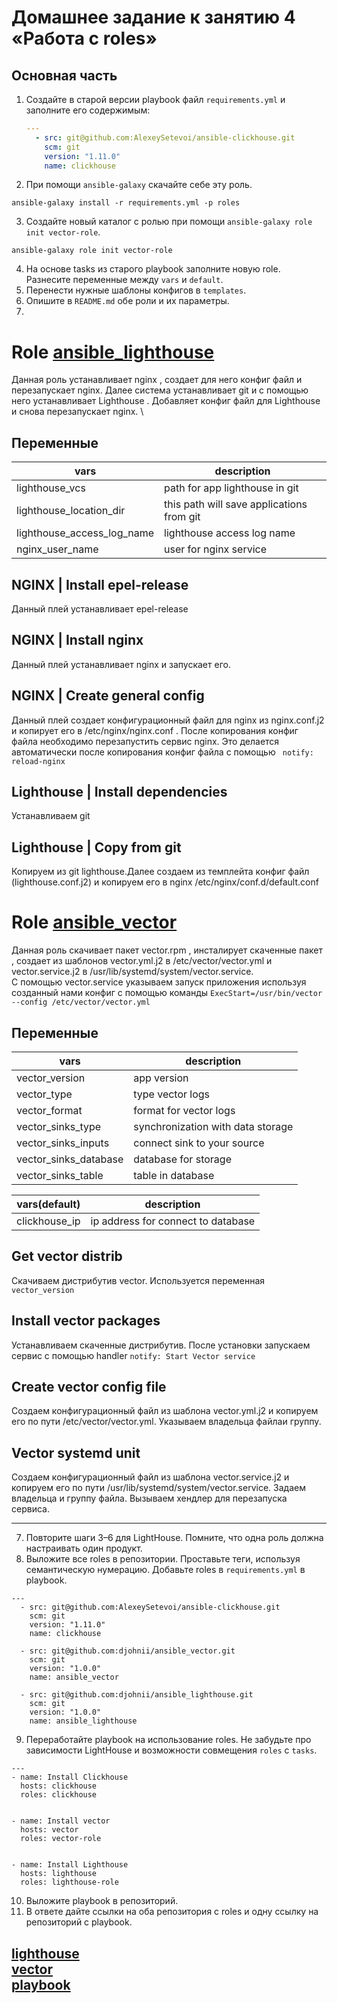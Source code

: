 # Домашнее задание к занятию 4 «Работа с roles»


## Основная часть


1. Создайте в старой версии playbook файл `requirements.yml` и заполните его содержимым:

   ```yaml
   ---
     - src: git@github.com:AlexeySetevoi/ansible-clickhouse.git
       scm: git
       version: "1.11.0"
       name: clickhouse 
   ```

2. При помощи `ansible-galaxy` скачайте себе эту роль.
```
ansible-galaxy install -r requirements.yml -p roles
```
3. Создайте новый каталог с ролью при помощи `ansible-galaxy role init vector-role`.
```
ansible-galaxy role init vector-role
```
4. На основе tasks из старого playbook заполните новую role. Разнесите переменные между `vars` и `default`. 
5. Перенести нужные шаблоны конфигов в `templates`.
6. Опишите в `README.md` обе роли и их параметры.
7. 
# Role [ansible_lighthouse](https://github.com/djohnii/ansible_lighthouse)

Данная роль устанавливает nginx , создает для него конфиг файл и перезапускает nginx. Далее система устанавливает git и с помощью него устанавливает Lighthouse . Добавляет конфиг файл для Lighthouse и снова перезапускает nginx. \
## Переменные
| vars | description |
|-------|-------------|
|lighthouse_vcs| path for app lighthouse in git |
|lighthouse_location_dir| this path will save applications from git |
|lighthouse_access_log_name| lighthouse access log name |
|nginx_user_name| user for nginx service |

##  NGINX | Install epel-release
Данный плей устанавливает epel-release

## NGINX | Install nginx

Данный плей устанавливает nginx и запускает его.

##  NGINX | Create general config

Данный плей создает конфигурационный файл для nginx из nginx.conf.j2 и копирует его в /etc/nginx/nginx.conf . После копирования конфиг файла необходимо перезапустить сервис nginx. Это делается автоматически после копирования конфиг файла с помощью   `` notify: reload-nginx`` 

 ## Lighthouse | Install dependencies

 Устанавливаем git 

 ## Lighthouse | Copy from git

 Копируем из git lighthouse.Далее создаем из темплейта конфиг файл (lighthouse.conf.j2)  и копируем его в nginx  /etc/nginx/conf.d/default.conf

# Role [ansible_vector](https://github.com/djohnii/ansible_vector) 
Данная роль скачивает пакет vector.rpm , инсталирует скаченные пакет , создает из шаблонов vector.yml.j2 в /etc/vector/vector.yml и vector.service.j2 в /usr/lib/systemd/system/vector.service. \
С помощью vector.service указываем запуск приложения используя созданный нами конфиг с помощью команды ``ExecStart=/usr/bin/vector --config /etc/vector/vector.yml``

## Переменные
| vars | description |
| ----- | ---------------- |
|vector_version| app version |
|vector_type| type vector logs |
|vector_format| format for vector logs|
|vector_sinks_type| synchronization with data storage |
|vector_sinks_inputs| connect  sink to your source |
|vector_sinks_database| database for storage  |
|vector_sinks_table| table in database |

| vars(default) | description |
|--------------| ---------------------- |
| clickhouse_ip | ip address for connect to database |

## Get vector distrib

Скачиваем дистрибутив vector. Используется переменная ``vector_version`` 

##  Install vector packages

Устанавливаем скаченные дистрибутив. После установки запускаем сервис с помощью handler ``notify: Start Vector service``

##  Create vector config file

Создаем конфигурационный файл из шаблона vector.yml.j2 и копируем его по пути /etc/vector/vector.yml. Указываем владельца файлаи группу.

##  Vector systemd unit

Создаем конфигурационный файл из шаблона  vector.service.j2 и копируем его по пути  /usr/lib/systemd/system/vector.service. Задаем владельца и группу файла. Вызываем хендлер для перезапуска сервиса.


--------------------------------------

7. Повторите шаги 3–6 для LightHouse. Помните, что одна роль должна настраивать один продукт.
8. Выложите все roles в репозитории. Проставьте теги, используя семантическую нумерацию. Добавьте roles в `requirements.yml` в playbook.
```
---
  - src: git@github.com:AlexeySetevoi/ansible-clickhouse.git
    scm: git
    version: "1.11.0"
    name: clickhouse 

  - src: git@github.com:djohnii/ansible_vector.git
    scm: git
    version: "1.0.0"
    name: ansible_vector

  - src: git@github.com:djohnii/ansible_lighthouse.git
    scm: git
    version: "1.0.0"
    name: ansible_lighthouse 
```

9. Переработайте playbook на использование roles. Не забудьте про зависимости LightHouse и возможности совмещения `roles` с `tasks`.
```
---
- name: Install Clickhouse
  hosts: clickhouse
  roles: clickhouse


- name: Install vector
  hosts: vector
  roles: vector-role


- name: Install Lighthouse
  hosts: lighthouse
  roles: lighthouse-role
```
10. Выложите playbook в репозиторий.
11. В ответе дайте ссылки на оба репозитория с roles и одну ссылку на репозиторий с playbook.

[lighthouse](https://github.com/djohnii/ansible_lighthouse) \
[vector](https://github.com/djohnii/ansible_vector) \
[playbook](https://github.com/djohnii/devops-netology/tree/main/mnt-homeworks-MNT-video/08-ansible-04-role/ansible)
---


